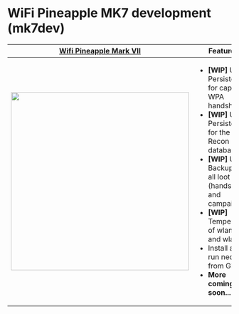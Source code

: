  # WiFi Pineapple MK7 development (mk7dev)
| [Wifi Pineapple Mark VII](https://shop.hak5.org/products/wifi-pineapple) | Features |
| ---- | ---- |
| <img src="https://drive.google.com/uc?export=view&id=1N39abHVolebXgMqnvMxkswjJgOCPxYrI" height="400" width="400"> | <ul><li><b>[WIP]</b> USB Persistence for captured WPA handshakes </li><li><b>[WIP]</b> USB Persistence for the Recon database</li><li><b>[WIP]</b> USB Backup for all loot (handshakes and campaigns)</li><li><b>[WIP]</b> Temperature of wlan1 and wlan2</li><li>Install and run neofetch from Github</li><li><b>More coming soon...</b></li></ul> |
